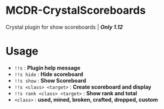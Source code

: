 # MCDR-CrystalScoreboards

Crystal plugin for show scoreboards | ***Only 1.12***

# Usage

- `!!s` : **Plugin help message**
- `!!s hide` : **Hide scoreboard**
- `!!s show` : **Show Scoreboard**
- `!!s <class> <target>` : **Create scoreboard and display**
-  `!!s rank <class> <target>` : **Show rank and total**
- `<class>` : **used, mined, broken, crafted, dropped, custom**
